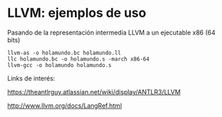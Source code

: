 # LLVM: ejemplos de uso

Pasando de la representación intermedia LLVM a un ejecutable x86 (64 bits)

```
llvm-as -o holamundo.bc holamundo.ll
llc holamundo.bc -o holamundo.s -march x86-64
llvm-gcc -o holamundo holamundo.s
```

Links de interés:

https://theantlrguy.atlassian.net/wiki/display/ANTLR3/LLVM

http://www.llvm.org/docs/LangRef.html
